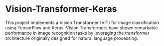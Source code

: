 # Vision-Transformer-Keras
This project implements a Vision Transformer (ViT) for image classification using TensorFlow and Keras. Vision Transformers have shown remarkable performance in image recognition tasks by leveraging the transformer architecture originally designed for natural language processing.
